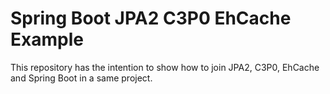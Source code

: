 # Spring Boot JPA2 C3P0 EhCache Example
This repository has the intention to show how to join JPA2, C3P0, EhCache and Spring Boot in a same project.
